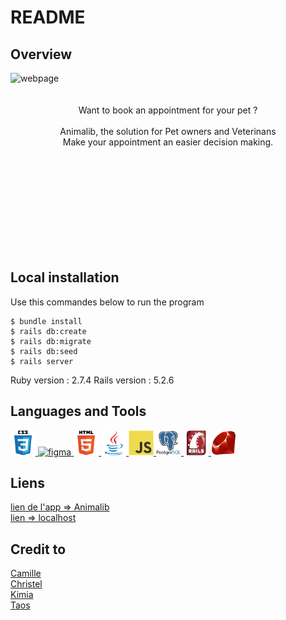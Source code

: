 # README

<h2 align="left">Overview</h2>


<img align="left" alt="webpage" width="300em" src="https://user-images.githubusercontent.com/90643546/160150740-24fac73b-dd08-4e6e-8ba7-48ba51787af3.png">
<p align="center"><br/><br/><br/>Want to book an appointment for your pet ? <br/> <br/> Animalib, the solution for Pet owners and Veterinans  <br/>  Make your appointment an easier decision making. </p>

<br/><br/><br/><br/><br/><br/><br/><br/><br/>
<h2 align="left">Local installation</h2>


<p align="left">Use this commandes below to run the program </p>

```
$ bundle install
$ rails db:create
$ rails db:migrate
$ rails db:seed
$ rails server 
```

Ruby version : 2.7.4
Rails version : 5.2.6

<h2 align="left">Languages and Tools</h2>

<p align="left">  <a href="https://www.w3schools.com/css/" target="_blank" rel="noreferrer"> <img src="https://raw.githubusercontent.com/devicons/devicon/master/icons/css3/css3-original-wordmark.svg" alt="css3" width="40" height="40"/> </a> <a href="https://www.figma.com/" target="_blank" rel="noreferrer"> <img src="https://www.vectorlogo.zone/logos/figma/figma-icon.svg" alt="figma" width="40" height="40"/> </a> <a href="https://www.w3.org/html/" target="_blank" rel="noreferrer"> <img src="https://raw.githubusercontent.com/devicons/devicon/master/icons/html5/html5-original-wordmark.svg" alt="html5" width="40" height="40"/> </a> <a href="https://www.java.com" target="_blank" rel="noreferrer"> <img src="https://raw.githubusercontent.com/devicons/devicon/master/icons/java/java-original.svg" alt="java" width="40" height="40"/> </a> <a href="https://developer.mozilla.org/en-US/docs/Web/JavaScript" target="_blank" rel="noreferrer"> 
  <img src="https://raw.githubusercontent.com/devicons/devicon/master/icons/javascript/javascript-original.svg" alt="javascript" width="40" height="40"/> </a> <a href="https://www.postgresql.org" target="_blank" rel="noreferrer"> <img src="https://raw.githubusercontent.com/devicons/devicon/master/icons/postgresql/postgresql-original-wordmark.svg" alt="postgresql" width="40" height="40"/> </a> <a href="https://rubyonrails.org" target="_blank" rel="noreferrer"> <img src="https://raw.githubusercontent.com/devicons/devicon/master/icons/rails/rails-original-wordmark.svg" alt="rails" width="40" height="40"/> </a> <a href="https://www.ruby-lang.org/en/" target="_blank" rel="noreferrer"> <img src="https://raw.githubusercontent.com/devicons/devicon/master/icons/ruby/ruby-original.svg" alt="ruby" width="40" height="40"/> </a> </p>

<h2 align="left">Liens</h2>
<a href="https://animalib-2.herokuapp.com/">lien de l'app => Animalib</a> <br/>
<a href="https://localhost:3000">lien => localhost</a> <br/>

<h2 align="left">Credit to</h2>
<a href="https://github.com/Camille-BAE">Camille</a> <br/>
<a href="https://github.com/ChrisCov1">Christel</a> <br/>
<a href="https://github.com/kimialary">Kimia</a> <br/>
<a href="https://github.com/taaaaa111">Taos</a><br/><br/>

